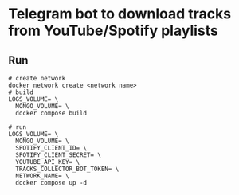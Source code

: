 # Telegram bot to download tracks from YouTube/Spotify playlists
## Run
```shell
# create network
docker network create <network name>
# build
LOGS_VOLUME= \
  MONGO_VOLUME= \
  docker compose build
```
```shell
# run
LOGS_VOLUME= \
  MONGO_VOLUME= \
  SPOTIFY_CLIENT_ID= \
  SPOTIFY_CLIENT_SECRET= \
  YOUTUBE_API_KEY= \
  TRACKS_COLLECTOR_BOT_TOKEN= \
  NETWORK_NAME= \
  docker compose up -d 
```
